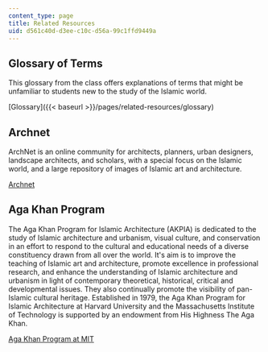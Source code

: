 ```yaml
---
content_type: page
title: Related Resources
uid: d561c40d-d3ee-c10c-d56a-99c1ffd9449a
---
```


Glossary of Terms
-----------------

This glossary from the class offers explanations of terms that might be unfamiliar to students new to the study of the Islamic world.

[Glossary]({{< baseurl >}}/pages/related-resources/glossary)

Archnet
-------

ArchNet is an online community for architects, planners, urban designers, landscape architects, and scholars, with a special focus on the Islamic world, and a large repository of images of Islamic art and architecture.

[Archnet](http://www.archnet.org)

Aga Khan Program
----------------

The Aga Khan Program for Islamic Architecture (AKPIA) is dedicated to the study of Islamic architecture and urbanism, visual culture, and conservation in an effort to respond to the cultural and educational needs of a diverse constituency drawn from all over the world. It's aim is to improve the teaching of Islamic art and architecture, promote excellence in professional research, and enhance the understanding of Islamic architecture and urbanism in light of contemporary theoretical, historical, critical and developmental issues. They also continually promote the visibility of pan-Islamic cultural heritage. Established in 1979, the Aga Khan Program for Islamic Architecture at Harvard University and the Massachusetts Institute of Technology is supported by an endowment from His Highness The Aga Khan.

[Aga Khan Program at MIT](http://akpia.mit.edu/)